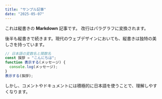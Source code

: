 ```yaml
---
title: "サンプル記事"
date: "2025-05-07"
---
```


これは縦書きの **Markdown** 記事です。
改行はパラグラフに変換されます。

後半も縦書きで続きます。現代のウェブデザインにおいても、縦書きは独特の美しさを持っています。

```js
// 日本語の変数名と関数名
const 挨拶 = "こんにちは";
function 表示する(メッセージ) {
  console.log(メッセージ);
}
表示する(挨拶);
```

しかし、コメントやドキュメントには積極的に日本語を使うことで、理解しやすくなります。
